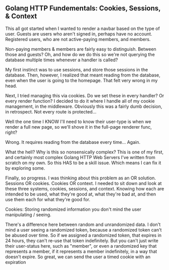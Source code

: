 

## Golang HTTP Fundementals: Cookies, Sessions, & Context

This all got started when I wanted to render a navbar based on the type of user. Guests are users who aren't signed in, perhaps have no account. Registered users, who are not active-paying members, and members.

Non-paying members & members are fairly easy to distinguish. Between those and guests? Oh, and how do we do this so we're not querying the database multiple times whenever a handler is called?

My first instinct was to use sessions, and store those sessions in the database. Then, however, I realized that meant reading from the database, even when the user is going to the homepage. That felt very wrong in my head.

Next, I tried managing this via cookies. Do we set these in every handler? Or every render function? I decided to do it where I handle all of my cookie management, in the middleware. Obviously this was a fairly dumb decision, in retrospect. Not every route is protected...

Well the one time I KNOW I'll need to know their user-type is when we render a full new page, so we'll shove it in the full-page renderer func, right?

Wrong. It requires reading from the database every time... Again.

What the hell? Why is this so nonsensically complex? This is one of my first, and certainly most complex Golang HTTP Web Servers I've written from scratch on my own. So this HAS to be a skill issue. Which means I can fix it by exploring some.

Finally, so progress. I was thinking about this problem as an OR solution. Sessions OR cookies. Cookies OR context. I needed to sit down and look at these three systems, cookies, sessions, and context. Knowing how each are intended to be used, what they're good at, what they're bad at, and then use them each for what they're good for.

Cookies: Storing randomized information you don't mind the user manipulating / seeing.

There's a difference here between random and unrandomized data. I don't mind a user seeing a randomized token, because a randomized token can't be abused over time. So if we assigned a randomized token, that expires in 24 hours, they can't re-use that token indefinitely. But you can't just write their user-status here, such as "member", or even a randomized key that represents a member, if it represents a member indefinitely, in a way that doesn't expire. So great, we can send the user a timed cookie with an expiration








